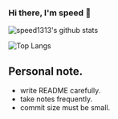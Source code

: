 ### Hi there, I'm speed 👋


![speed1313's github stats](https://github-readme-stats.vercel.app/api?username=speed1313&show_icons=false&theme=material-palenight)

![Top Langs](https://github-readme-stats.vercel.app/api/top-langs/?username=speed1313&hide=php&layout=compact&theme=material-palenight)




## Personal note.
- write README carefully.
- take notes frequently. 
- commit size must be small.
